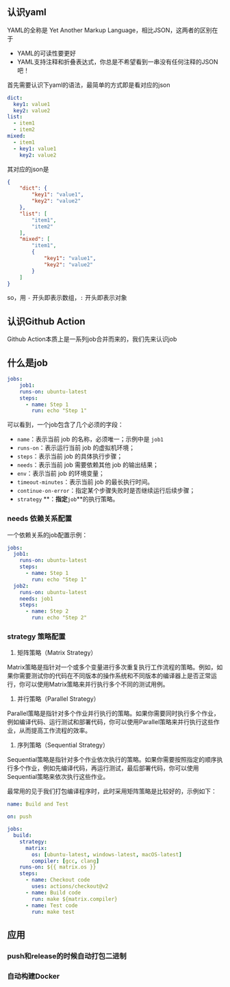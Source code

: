 ## 认识yaml

YAML的全称是 Yet Another Markup Language，相比JSON，这两者的区别在于

- YAML的可读性要更好
- YAML支持注释和折叠表达式，你总是不希望看到一串没有任何注释的JSON吧！

首先需要认识下yaml的语法，最简单的方式即是看对应的json

```yaml
dict:
  key1: value1
  key2: value2
list:
  - item1
  - item2
mixed:
  - item1
  - key1: value1
    key2: value2
```

其对应的json是

```json
{
    "dict": {
        "key1": "value1",
        "key2": "value2"
    },
    "list": [
        "item1",
        "item2"
    ],
    "mixed": [
        "item1",
        {
            "key1": "value1",
            "key2": "value2"
        }
    ]
}
```

so，用 `-` 开头即表示数组，`:` 开头即表示对象

## 认识Github Action

Github Action本质上是一系列job合并而来的，我们先来认识job

## 什么是job

```yaml
jobs:
	job1:
    runs-on: ubuntu-latest
    steps:
      - name: Step 1
        run: echo "Step 1"
```

可以看到，一个job包含了几个必须的字段：

- `name`：表示当前 job 的名称，必须唯一；示例中是 `job1`
- `runs-on`：表示运行当前 job 的虚拟机环境；
- `steps`：表示当前 job 的具体执行步骤；
- `needs`：表示当前 job 需要依赖其他 job 的输出结果；
- `env`：表示当前 job 的环境变量；
- `timeout-minutes`：表示当前 job 的最长执行时间。
- `continue-on-error`：指定某个步骤失败时是否继续运行后续步骤；
- `strategy` **：**指定**`job`**的执行策略。

### needs 依赖关系配置

一个依赖关系的job配置示例：

```yaml
jobs:
  job1:
    runs-on: ubuntu-latest
    steps:
      - name: Step 1
        run: echo "Step 1"
  job2:
    runs-on: ubuntu-latest
    needs: job1
    steps:
      - name: Step 2
        run: echo "Step 2"
```

### strategy  策略配置

1. 矩阵策略（Matrix Strategy）

Matrix策略是指针对一个或多个变量进行多次重复执行工作流程的策略。例如，如果你需要测试你的代码在不同版本的操作系统和不同版本的编译器上是否正常运行，你可以使用Matrix策略来并行执行多个不同的测试用例。

1. 并行策略（Parallel Strategy）

Parallel策略是指针对多个作业并行执行的策略。如果你需要同时执行多个作业，例如编译代码、运行测试和部署代码，你可以使用Parallel策略来并行执行这些作业，从而提高工作流程的效率。

1. 序列策略（Sequential Strategy）

Sequential策略是指针对多个作业依次执行的策略。如果你需要按照指定的顺序执行多个作业，例如先编译代码，再运行测试，最后部署代码，你可以使用Sequential策略来依次执行这些作业。

最常用的见于我们打包编译程序时，此时采用矩阵策略是比较好的，示例如下：

```yaml
name: Build and Test

on: push

jobs:
  build:
    strategy:
      matrix:
        os: [ubuntu-latest, windows-latest, macOS-latest]
        compiler: [gcc, clang]
    runs-on: ${{ matrix.os }}
    steps:
      - name: Checkout code
        uses: actions/checkout@v2
      - name: Build code
        run: make ${matrix.compiler}
      - name: Test code
        run: make test
```

## 应用

### push和release的时候自动打包二进制

### 自动构建Docker